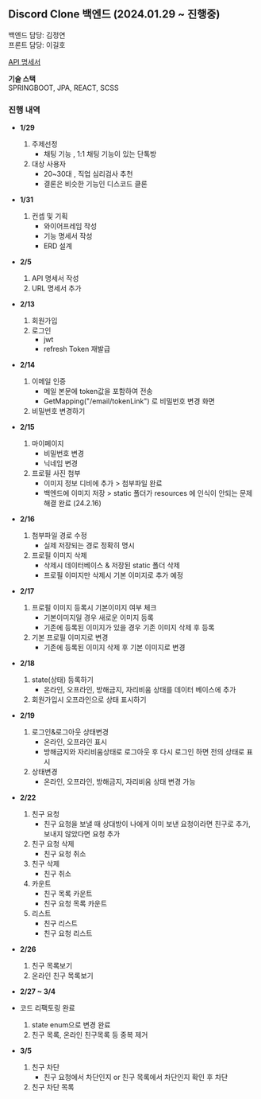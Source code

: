## Discord Clone 백엔드 (2024.01.29 ~ 진행중)

백엔드 담당: 김정연 <br>
프론트 담당: 이길호 

[API 명세서](https://docs.google.com/spreadsheets/d/1hxbx__Gz9DKd2sEl_v-7-JrF99VRnm534RZEoAIE6Ng/edit#gid=0)

**기술 스택** <br>
SPRINGBOOT, JPA, REACT, SCSS 

### 진행 내역

- **1/29**
  1. 주제선정
      - 채팅 기능 , 1:1 채팅 기능이 있는 단톡방  
  3. 대상 사용자
      - 20~30대 , 직업 심리검사 추천
      - 결론은 비슷한 기능인 디스코드 클론 

- **1/31**
  1. 컨셉 및 기획
      - 와이어프레임 작성
      - 기능 명세서 작성
      - ERD 설계

- **2/5**
  1. API 명세서 작성
  2. URL 명세서 추가

- **2/13**
  1. 회원가입
  2. 로그인
      - jwt
      - refresh Token 재발급

- **2/14**
  1. 이메일 인증
      - 메일 본문에 token값을 포함하여 전송 
      - GetMapping("/email/tokenLink") 로 비밀번호 변경 화면 
  2. 비밀번호 변경하기

- **2/15**
  1. 마이페이지
      - 비밀번호 변경
      - 닉네임 변경
  2. 프로필 사진 첨부
     - 이미지 정보 디비에 추가 > 첨부파일 완료 
     - 백엔드에 이미지 저장 > static 폴더가 resources 에 인식이 안되는 문제 해결 완료 (24.2.16)

- **2/16**
  1. 첨부파일 경로 수정
     - 실제 저장되는 경로 정확히 명시
  2. 프로필 이미지 삭제
     - 삭제시 데이터베이스 & 저장된 static 폴더 삭제
     - 프로필 이미지만 삭제시 기본 이미지로 추가 예정

- **2/17**
  1. 프로필 이미지 등록시 기본이미지 여부 체크
     - 기본이미지일 경우 새로운 이미지 등록
     - 기존에 등록된 이미지가 있을 경우 기존 이미지 삭제 후 등록 
  2. 기본 프로필 이미지로 변경 
     - 기존에 등록된 이미지 삭제 후 기본 이미지로 변경 

- **2/18**
  1. state(상태) 등록하기
     - 온라인, 오프라인, 방해금지, 자리비움 상태를 데이터 베이스에 추가
  2. 회원가입시 오프라인으로 상태 표시하기
 
- **2/19**
  1. 로그인&로그아웃 상태변경 
     - 온라인, 오프라인 표시
     - 방해금지와 자리비움상태로 로그아웃 후 다시 로그인 하면 전의 상태로 표시 
  2. 상태변경
     - 온라인, 오프라인, 방해금지, 자리비움 상태 변경 가능

- **2/22**
  1. 친구 요청 
     - 친구 요청을 보낼 때 상대방이 나에게 이미 보낸 요청이라면 친구로 추가, 보내지 않았다면 요청 추가 
  2. 친구 요청 삭제 
     - 친구 요청 취소
  3. 친구 삭제
     - 친구 취소
  4. 카운트
     - 친구 목록 카운트
     - 친구 요청 목록 카운트
  5. 리스트
     - 친구 리스트
     - 친구 요청 리스트
    
- **2/26**
  1. 친구 목록보기
  2. 온라인 친구 목록보기

- **2/27 ~ 3/4**
- 코드 리팩토링 완료
  1. state enum으로 변경 완료
  2. 친구 목록, 온라인 친구목록 등 중복 제거
 
- **3/5**
  1. 친구 차단
     - 친구 요청에서 차단인지 or 친구 목록에서 차단인지 확인 후 차단 
  3. 친구 차단 목록 
